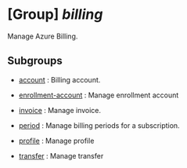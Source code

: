 # [Group] _billing_

Manage Azure Billing.

## Subgroups

- [account](/Commands/billing/account/readme.md)
: Billing account.

- [enrollment-account](/Commands/billing/enrollment-account/readme.md)
: Manage enrollment account

- [invoice](/Commands/billing/invoice/readme.md)
: Manage invoice.

- [period](/Commands/billing/period/readme.md)
: Manage billing periods for a subscription.

- [profile](/Commands/billing/profile/readme.md)
: Manage profile

- [transfer](/Commands/billing/transfer/readme.md)
: Manage transfer
